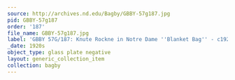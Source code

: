 ```yaml
---
source: http://archives.nd.edu/Bagby/GBBY-57g187.jpg
pid: GBBY-57g187
order: '187'
file_name: GBBY-57g187.jpg
label: 'GBBY 57G/187: Knute Rockne in Notre Dame ''Blanket Bag'' - c1920s'
_date: 1920s
object_type: glass plate negative
layout: generic_collection_item
collection: bagby
---
```

